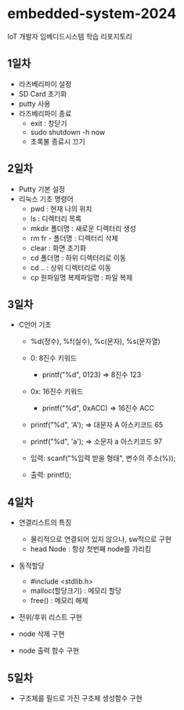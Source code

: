 # embedded-system-2024
IoT 개발자 임베디드시스템 학습 리포지토리

## 1일차
- 라즈베리파이 설정
- SD Card 초기화
- putty 사용
- 라즈베리파이 종료
	- exit : 창닫기
	- sudo shutdown -h now
	- 초록불 종료시 끄기

## 2일차
- Putty 기본 설정
- 리눅스 기초 명령어
	- pwd : 현재 나의 위치
	- ls : 디렉터리 목록
	- mkdir 폴더명 : 새로운 디렉터리 생성
	- rm fr - 폴더명 : 디렉터리 삭제
	- clear : 화면 초기화
	- cd 폴더명 : 하위 디렉터리로 이동
	- cd .. : 상위 디렉터리로 이동
	- cp 원파일명 복제파일명 : 파일 복제

## 3일차
- C언어 기초
	- %d(정수), %f(실수), %c(문자), %s(문자열)
	
	- 0: 8진수 키워드
		- printf("%d", 0123) => 8진수 123
	- 0x: 16진수 키워드
		- printf("%d", 0xACC) => 16진수 ACC
	
	- printf("%d", 'A'); => 대문자 A 아스키코드 65
	- printf("%d", 'a'); => 소문자 a 아스키코드 97
	
	- 입력: scanf("%입력 받을 형태", 변수의 주소(%));
	- 출력: printf();

## 4일차
- 연결리스트의 특징
	- 물리적으로 연결되어 있지 않으나, sw적으로 구현
	- head Node : 항상 첫번째 node를 가리킴

- 동적할당
	- #include <stdlib.h>
	- malloc(할당크기) : 메모리 할당
	- free() : 메모리 해제

- 전위/후위 리스트 구현
- node 삭제 구현
- node 출력 함수 구현

## 5일차
- 구조체를 필드로 가진 구조체 생성함수 구현